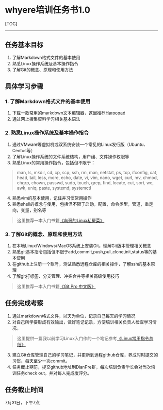 # whyere培训任务书1.0
[TOC]

* * *

## 任务基本目标
1. 了解Markdown格式文件的基本使用
2. 熟悉Linux操作系统及基本操作指令
3. 了解Git的概念、原理和使用方法

## 具体学习步骤
### 1. 了解Markdown格式文件的基本使用
1. 下载一款常用的markdown文本编辑器，这里推荐[Haroopad](http://pad.haroopress.com/)
2. 通过网上搜集资料学习相关基本语法

### 2. 熟悉Linux操作系统及基本操作指令
1. 通过VMware等虚拟机或双系统安装一个常见的Linux发行版（Ubuntu、Centos等）
2. 了解Linux操作系统的文件系统结构，用户组、文件操作权限等
3. 熟悉Linux的常用操作指令，包括但不限于：
> man, ls, mkdir, cd, cp, scp, ssh, rm, man, netstat, ps, top, ifconfig, cat, head, tail, less, more, echo, date, vi, vim, nano, wget, curl, mv, chmod, chgrp, chown, passwd, sudo, touch, grep, find, locate, cut, sort, wc, awk, uniq, paste, systemd, systemctl

4. 熟悉vim的基本使用，记住并习惯常用操作
5. 熟悉shell的概念与使用，包括但不限于启动，配置，命令类型，管道，重定向，变量，别名等

> 这里推荐一本入门书籍[《鸟哥的Linux私房菜》](http://linux.vbird.org/)

### 3. 了解Git的概念、原理和使用方法
1. 在本地Linux/Windows/MacOS系统上安装Git，理解Git版本管理相关概念
2. 熟悉git基本指令包括但不限于add,commit,push,pull,clone,init,status等的基本使用
3. 在github上注册一个账号，测试熟悉远程仓库的相关操作，了解ssh的基本原理
4. 了解git打标签、分支管理、冲突合并等相关高级使用技巧

> 这里推荐一本入门书籍[《Git Pro 中文版》](http://git.oschina.net/progit/)

## 任务完成考察
1. 通过markdown格式文件，以天为单位，记录自己每天的学习情况
2. 对自己所学要形成有效输出，做好笔记记录，方便培训相关负责人检查学习情况。
> 这里提供一篇我以前学习Linux入门作的一个笔记参考[《Linux常用指令总结》](http://blog.csdn.net/qwe6112071/article/details/50806734)

3. 建立Git仓库管理自己的学习笔记，并更新到远程github仓库，养成时时提交的习惯，每天至少一次commit。
4. 任务截止期前，提交github地址到DianPre群，每次培训负责学长会对当次培训任务check out，并对每人完成度评分。

## 任务截止时间
7月31日，下午7点